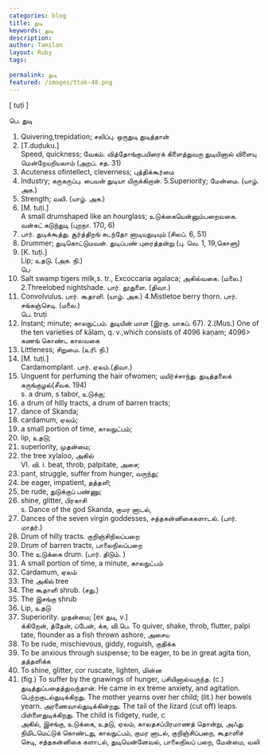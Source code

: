 ```yaml
---
categories: blog
title: துடி
keywords: துடி
description: 
author: Tamilan
layout: Ruby
tags: 
 
permalink: துடி
featured: /images/ttak-48.png
---
```

  
[ tuṭi ]  
  
பெ. துடி  
1. Quivering,trepidation; சலிப்பு. ஒருதுடி துடித்தான்  
2. [T.duḍuku.]  
Speed, quickness; வேகம். வித்தோங்குபயிரைக் கிளைத்துவரு துடியினால் விளையு மென்றேயறியலாம் (அறப். சத. 31)  
3. Acuteness ofintellect, cleverness; புத்திக்கூர்மை  
4. Industry; கருகருப்பு. பையன் துடியா யிருக்கிறான். 5.Superiority; மேன்மை. (யாழ். அக.)  
6. Strength; வலி. (யாழ். அக.)  
7. [M. tuṭi.]  
A small drumshaped like an hourglass; உடுக்கையென்னும்பறைவகை. வன்கட் கடுந்துடி (புறநா. 170, 6)  
8. பார். துடிக்கூத்து. சூர்த்திறங் கடந்தோ னாடியதுடியும் (சிலப். 6, 51)  
9. Drummer; துடிகொட்டுமவன். துடிப்பண் புரைத்தன்று (பு. வெ. 1, 19,கொளு)  
10. [K. tuṭi.]  
Lip; உதடு. (அக. நி.)  
பெ  
1. Salt swamp tigers milk,s. tr., Excoccaria agalaca; அகில்வகை. (மலை.) 2.Threelobed nightshade. பார். தூதுளை. (திவா.)  
3. Convolvulus. பார். கூதாளி. (யாழ். அக.) 4.Mistletoe berry thorn. பார். சங்கஞ்செடி. (மலை.)  
பெ. truṭi  
1. Instant; minute; காலநுட்பம். துடியின் மாள (இரகு. யாகப். 67). 2.(Mus.) One of the ten varieties of kālam, q. v.,which consists of 4096 kaṇam; 4096> கணங் கொண்ட காலவகை  
3. Littleness; சிறுமை. (உரி. நி.)  
4. [M. tuṭi.]  
Cardamomplant. பார். ஏலம்.(திவா.)  
5. Unguent for perfuming the hair ofwomen; மயிர்ச்சாந்து. துடித்தலைக் கருங்குழல்(சீவக. 194)  
s. a drum, s tabor, உடுக்கு;  
2. a drum of hilly tracts, a drum of barren tracts;  
3. dance of Skanda;  
4. cardamum, ஏலம்;  
5. a small portion of time, காலநுட்பம்;  
6. lip, உதடு;  
7. superiority, முதன்மை;  
8. the tree xylaloo, அகில்  
VI. வி. i. beat, throb, palpitate, அசை;  
2. pant, struggle, suffer from hunger, வருந்து;  
3. be eager, impatient, தத்தளி;  
4. be rude, துடுக்குப் பண்ணு;  
5. shine, glitter, பிரகாசி  
s. Dance of the god Skanda, குமர னாடல்,  
2. Dances of the seven virgin goddesses, சத்தகன்னிகைகளாடல். (பார். மாதர்.)  
3. Drum of hilly tracts. குறிஞ்சிநிலப்பறை  
4. Drum of barren tracts, பாலைநிலப்பறை  
5. The உடுக்கை drum. (பார். திடும். )  
6. A small portion of time, a minute, காலநுட்பம்  
7. Cardamum, ஏலம்  
8. The அகில் tree  
9. The கூதாளி shrub. (சது.)  
1. The இசங்கு shrub  
11. Lip, உதடு  
12. Superiority. முதன்மை; [ex துடி, v.]  
க்கிறேன், த்தேன், ப்பேன், க்க, வி.பெ. To quiver, shake, throb, flutter, palpi tate, flounder as a fish thrown ashore, அசைய  
2. To be rude, mischievous, giddy, roguish, குதிக்க  
3. To be anxious through suspense; to be eager, to be in great agita tion, தத்தளிக்க  
4. To shine, glitter, cor ruscate, lighten, மின்ன  
5. (fig.) To suffer by the gnawings of hunger, பசியினால்வருந்த. (c.) துடித்துப்பதைத்துவந்தான். He came in ex treme anxiety, and agitation. பெற்றகுடல்துடிக்கிறது. The mother yearns over her child; (lit.) her bowels yearn. அரணைவால்துடிக்கின்றது. The tail of the lizard (cut off) leaps. பிள்ளைதுடிக்கிறது. The child is fidgety, rude, c  
அகில், இசங்கு, உடுக்கை, உதடு, ஏலம், காலதசப்பிரமாணத் தொன்று, அஃது நிமிடமெட்டுக் கொண்டது, காலநுட்பம், குமர னாடல், குறிஞ்சிப்பறை, கூதாளிச் செடி, சத்தகன்னிகை களாடல், துடியென்னேவல், பாலைநிலப் பறை, மேன்மை, வலி